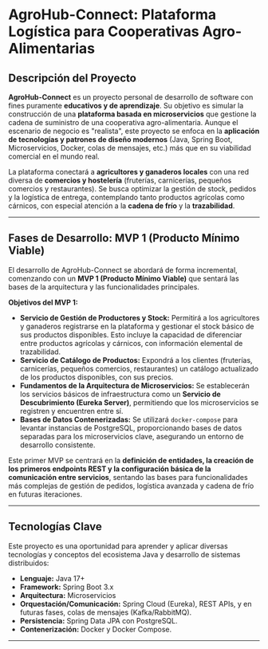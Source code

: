 # AgroHub-Connect: Plataforma Logística para Cooperativas Agro-Alimentarias

## Descripción del Proyecto
**AgroHub-Connect** es un proyecto personal de desarrollo de software con fines puramente **educativos y de aprendizaje**. Su objetivo es simular la construcción de una **plataforma basada en microservicios** que gestione la cadena de suministro de una cooperativa agro-alimentaria. Aunque el escenario de negocio es "realista", este proyecto se enfoca en la **aplicación de tecnologías y patrones de diseño modernos** (Java, Spring Boot, Microservicios, Docker, colas de mensajes, etc.) más que en su viabilidad comercial en el mundo real.

La plataforma conectará a **agricultores y ganaderos locales** con una red diversa de **comercios y hostelería** (fruterías, carnicerías, pequeños comercios y restaurantes). Se busca optimizar la gestión de stock, pedidos y la logística de entrega, contemplando tanto productos agrícolas como cárnicos, con especial atención a la **cadena de frío** y la **trazabilidad**.

---

## Fases de Desarrollo: MVP 1 (Producto Mínimo Viable)

El desarrollo de AgroHub-Connect se abordará de forma incremental, comenzando con un **MVP 1 (Producto Mínimo Viable)** que sentará las bases de la arquitectura y las funcionalidades principales.

**Objetivos del MVP 1:**

* **Servicio de Gestión de Productores y Stock:** Permitirá a los agricultores y ganaderos registrarse en la plataforma y gestionar el stock básico de sus productos disponibles. Esto incluye la capacidad de diferenciar entre productos agrícolas y cárnicos, con información elemental de trazabilidad.
* **Servicio de Catálogo de Productos:** Expondrá a los clientes (fruterías, carnicerías, pequeños comercios, restaurantes) un catálogo actualizado de los productos disponibles, con sus precios.
* **Fundamentos de la Arquitectura de Microservicios:** Se establecerán los servicios básicos de infraestructura como un **Servicio de Descubrimiento (Eureka Server)**, permitiendo que los microservicios se registren y encuentren entre sí.
* **Bases de Datos Contenerizadas:** Se utilizará `docker-compose` para levantar instancias de PostgreSQL, proporcionando bases de datos separadas para los microservicios clave, asegurando un entorno de desarrollo consistente.

Este primer MVP se centrará en la **definición de entidades, la creación de los primeros endpoints REST y la configuración básica de la comunicación entre servicios**, sentando las bases para funcionalidades más complejas de gestión de pedidos, logística avanzada y cadena de frío en futuras iteraciones.

---

## Tecnologías Clave

Este proyecto es una oportunidad para aprender y aplicar diversas tecnologías y conceptos del ecosistema Java y desarrollo de sistemas distribuidos:

* **Lenguaje:** Java 17+
* **Framework:** Spring Boot 3.x
* **Arquitectura:** Microservicios
* **Orquestación/Comunicación:** Spring Cloud (Eureka), REST APIs, y en futuras fases, colas de mensajes (Kafka/RabbitMQ).
* **Persistencia:** Spring Data JPA con PostgreSQL.
* **Contenerización:** Docker y Docker Compose.

---

